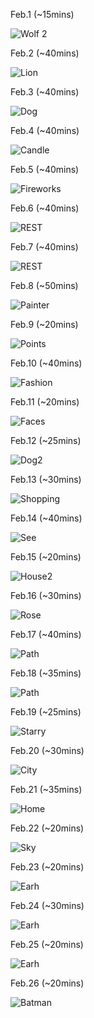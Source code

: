 Feb.1 (~15mins)

![Wolf 2](1.jpg)

Feb.2 (~40mins)

![Lion](2.jpg)

Feb.3 (~40mins)

![Dog](3.jpg)

Feb.4 (~40mins)

![Candle](4.jpg)

Feb.5 (~40mins)

![Fireworks](5.jpg)

Feb.6 (~40mins)

![REST](6.jpg)

Feb.7 (~40mins)

![REST](7.jpg)

Feb.8 (~50mins)

![Painter](8.jpg)

Feb.9 (~20mins)

![Points](9.jpg)

Feb.10 (~40mins)

![Fashion](10.jpg)

Feb.11 (~20mins)

![Faces](11.jpg)

Feb.12 (~25mins)

![Dog2](12.jpg)

Feb.13 (~30mins)

![Shopping](13.jpg)

Feb.14 (~40mins)

![See](14.jpg)

Feb.15 (~20mins)

![House2](15.jpg)

Feb.16 (~30mins)

![Rose](16.jpg)

Feb.17 (~40mins)

![Path](17.jpg)

Feb.18 (~35mins)

![Path](18.jpg)

Feb.19 (~25mins)

![Starry](19.jpg)

Feb.20 (~30mins)

![City](20.jpg)

Feb.21 (~35mins)

![Home](21.jpg)

Feb.22 (~20mins)

![Sky](22.jpg)

Feb.23 (~20mins)

![Earh](23.jpg)


Feb.24 (~30mins)

![Earh](24.jpg)

Feb.25 (~20mins)

![Earh](25.jpg)

Feb.26 (~20mins)

![Batman](26.jpg)
